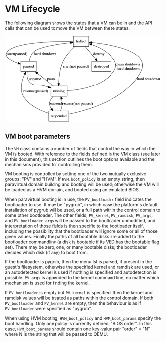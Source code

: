 # VM Lifecycle

The following diagram shows the states that a VM can be in
and the API calls that can be used to move the VM between these states.

![VM lifecycle](media/vm-lifecycle.png "VM Lifecycle")

## VM boot parameters

The `VM` class contains a number of fields that control the way in which the VM
is booted. With reference to the fields defined in the VM class (see later in
this document), this section outlines the boot options available and the
mechanisms provided for controlling them.

VM booting is controlled by setting one of the two mutually exclusive groups:
"PV" and "HVM".  If `HVM.boot_policy` is an empty string, then paravirtual
domain building and booting will be used; otherwise the VM will be loaded as a
HVM domain, and booted using an emulated BIOS.

When paravirtual booting is in use, the `PV_bootloader` field indicates the
bootloader to use.  It may be "pygrub", in which case the platform's default
installation of pygrub will be used, or a full path within the control domain to
some other bootloader.  The other fields, `PV_kernel`, `PV_ramdisk`, `PV_args`,
and `PV_bootloader_args` will be passed to the bootloader unmodified, and
interpretation of those fields is then specific to the bootloader itself,
including the possibility that the bootloader will ignore some or all of
those given values. Finally the paths of all bootable disks are added to the
bootloader commandline (a disk is bootable if its VBD has the bootable flag set).
There may be zero, one, or many bootable disks; the bootloader decides which
disk (if any) to boot from.

If the bootloader is pygrub, then the menu.lst is parsed, if present in the
guest's filesystem, otherwise the specified kernel and ramdisk are used, or an
autodetected kernel is used if nothing is specified and autodetection is
possible. `PV_args` is appended to the kernel command line, no matter which
mechanism is used for finding the kernel.

If `PV_bootloader` is empty but `PV_kernel` is specified, then the kernel and
ramdisk values will be treated as paths within the control domain. If both
`PV_bootloader` and `PV_kernel` are empty, then the behaviour is as if
`PV_bootloader` were specified as "pygrub".

When using HVM booting, `HVM_boot_policy` and `HVM_boot_params` specify the boot
handling.  Only one policy is currently defined, "BIOS order".  In this case,
`HVM_boot_params` should contain one key-value pair "order" = "N" where N is the
string that will be passed to QEMU.
